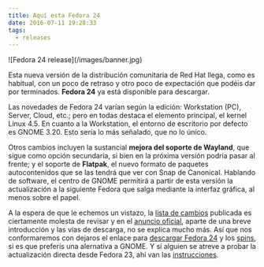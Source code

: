 ```yaml
---
title: Aquí esta Fedora 24
date: 2016-07-11 19:28:33
tags:
  - releases
---
```


<div class="img-wrapper left">
  ![Fedora 24 release](/images/banner.jpg)
</div>

Esta nueva versión de la distribución comunitaria de Red Hat llega, como es habitual, con un poco de retraso y otro poco de expectación que podéis dar por terminados. **Fedora 24** ya está disponible para descargar.

Las novedades de Fedora 24 varían según la edición: Workstation (PC), Server, Cloud, etc.; pero en todas destaca el elemento principal, el kernel Linux 4.5. En cuanto a la Workstation, el entorno de escritorio por defecto es GNOME 3.20. Esto sería lo más señalado, que no lo único.

Otros cambios incluyen la sustancial **mejora del soporte de Wayland**, que sigue como opción secundaria, si bien en la próxima versión podría pasar al frente; y el soporte de **Flatpak**, el nuevo formato de paquetes autocontenidos que se las tendrá que ver con Snap de Canonical. Hablando de software, el centro de GNOME permitirá a partir de esta versión la actualización a la siguiente Fedora que salga mediante la interfaz gráfica, al menos sobre el papel.

A la espera de que le echemos un vistazo, la [lista de cambios](https://fedoraproject.org/wiki/Releases/24/ChangeSet) publicada es ciertamente molesta de revisar y en el [anuncio oficial](https://lists.fedoraproject.org/archives/list/announce@lists.fedoraproject.org/thread/E465E4KYQB2ETREQLDOL5KMAZEKDN2Z4/), aparte de una breve introducción y las vías de descarga, no se explica mucho más. Así que nos conformaremos con dejaros el enlace para [descargar Fedora 24](https://getfedora.org/workstation/) y los [spins](https://spins.fedoraproject.org/), si es que preferís una alernativa a GNOME. Y si alguien se atreve a probar la actualización directa desde Fedora 23, ahí van las [instrucciones](https://fedoraproject.org/wiki/DNF_system_upgrade).
